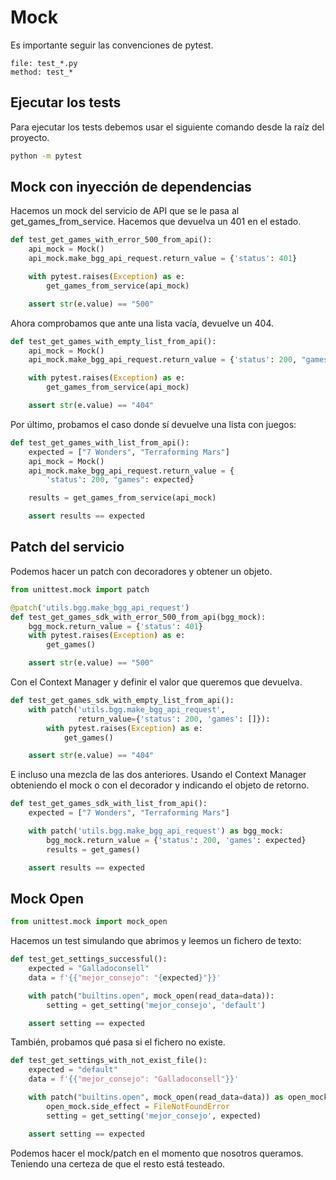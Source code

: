 # Mock

Es importante seguir las convenciones de pytest.

```
file: test_*.py
method: test_*
```

## Ejecutar los tests

Para ejecutar los tests debemos usar el siguiente comando desde la raíz del proyecto.

```bash
python -m pytest
```

## Mock con inyección de dependencias

Hacemos un mock del servicio de API que se le pasa al get_games_from_service. Hacemos que devuelva un 401 en el estado.

```py
def test_get_games_with_error_500_from_api():
    api_mock = Mock()
    api_mock.make_bgg_api_request.return_value = {'status': 401}

    with pytest.raises(Exception) as e:
        get_games_from_service(api_mock)

    assert str(e.value) == "500"
```

Ahora comprobamos que ante una lista vacía, devuelve un 404.

```py
def test_get_games_with_empty_list_from_api():
    api_mock = Mock()
    api_mock.make_bgg_api_request.return_value = {'status': 200, "games": []}

    with pytest.raises(Exception) as e:
        get_games_from_service(api_mock)

    assert str(e.value) == "404"
```

Por último, probamos el caso donde sí devuelve una lista con juegos:

```py
def test_get_games_with_list_from_api():
    expected = ["7 Wonders", "Terraforming Mars"]
    api_mock = Mock()
    api_mock.make_bgg_api_request.return_value = {
        'status': 200, "games": expected}

    results = get_games_from_service(api_mock)

    assert results == expected
```

## Patch del servicio

Podemos hacer un patch con decoradores y obtener un objeto.

```py
from unittest.mock import patch
```

```py
@patch('utils.bgg.make_bgg_api_request')
def test_get_games_sdk_with_error_500_from_api(bgg_mock):
    bgg_mock.return_value = {'status': 401}
    with pytest.raises(Exception) as e:
        get_games()

    assert str(e.value) == "500"
```

Con el Context Manager y definir el valor que queremos que devuelva.

```py
def test_get_games_sdk_with_empty_list_from_api():
    with patch('utils.bgg.make_bgg_api_request',
               return_value={'status': 200, 'games': []}):
        with pytest.raises(Exception) as e:
            get_games()

    assert str(e.value) == "404"
```

E incluso una mezcla de las dos anteriores. Usando el Context Manager obteniendo el mock o con el decorador y indicando el objeto de retorno.

```py
def test_get_games_sdk_with_list_from_api():
    expected = ["7 Wonders", "Terraforming Mars"]

    with patch('utils.bgg.make_bgg_api_request') as bgg_mock:
        bgg_mock.return_value = {'status': 200, 'games': expected}
        results = get_games()

    assert results == expected
```

## Mock Open

```py
from unittest.mock import mock_open
```

Hacemos un test simulando que abrimos y leemos un fichero de texto:

```py
def test_get_settings_successful():
    expected = "Galladoconsell"
    data = f'{{"mejor_consejo": "{expected}"}}'

    with patch("builtins.open", mock_open(read_data=data)):
        setting = get_setting('mejor_consejo', 'default')

    assert setting == expected
```

También, probamos qué pasa si el fichero no existe.

```py
def test_get_settings_with_not_exist_file():
    expected = "default"
    data = f'{{"mejor_consejo": "Galladoconsell"}}'

    with patch("builtins.open", mock_open(read_data=data)) as open_mock:
        open_mock.side_effect = FileNotFoundError
        setting = get_setting('mejor_consejo', expected)

    assert setting == expected
```

Podemos hacer el mock/patch en el momento que nosotros queramos. Teniendo una certeza de que el resto está testeado.
